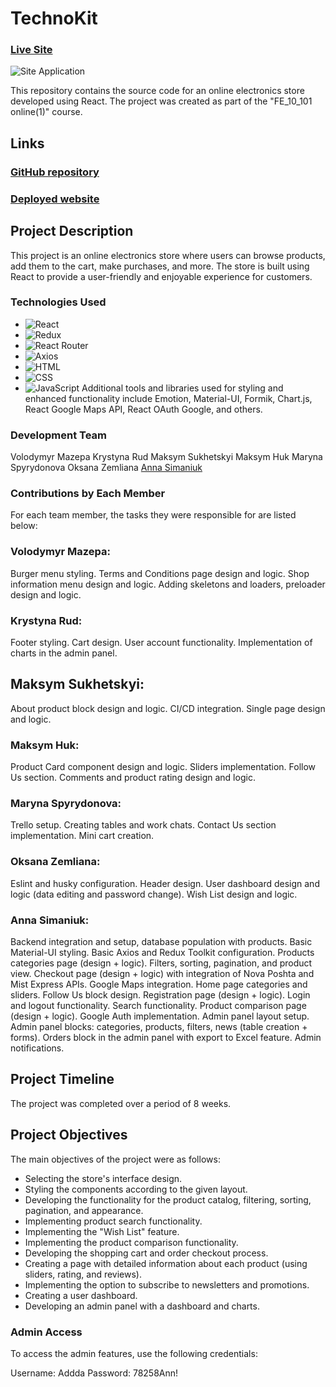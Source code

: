 # TechnoKit

### [Live Site](https://technokit-store-0fet.onrender.com/)

![Site Application](https://ibb.co/VDBcb33)

This repository contains the source code for an online electronics store developed using React. The project was created as part of the "FE_10_101 online(1)" course.

## Links
### [GitHub repository](https://github.com/AnnaSimaniuk/TechnoKit)
### [Deployed website](https://technokit-store-0fet.onrender.com/)

## Project Description
This project is an online electronics store where users can browse products, add them to the cart, make purchases, and more. The store is built using React to provide a user-friendly and enjoyable experience for customers.

### Technologies Used
- ![React](https://img.shields.io/badge/-React-61DAFB?logo=react&logoColor=white&style=flat-square&link=https://reactjs.org/)
- ![Redux](https://img.shields.io/badge/-Redux-764ABC?logo=redux&logoColor=white&style=flat-square&link=https://redux.js.org/)
- ![React Router](https://img.shields.io/badge/-React%20Router-CA4245?logo=react-router&logoColor=white&style=flat-square&link=https://reactrouter.com/)
- ![Axios](https://img.shields.io/badge/-Axios-5A66F6?logo=axios&logoColor=white&style=flat-square&link=https://axios-http.com/)
- ![HTML](https://img.shields.io/badge/-HTML-E34F26?logo=html5&logoColor=white&style=flat-square)
- ![CSS](https://img.shields.io/badge/-CSS-1572B6?logo=css3&logoColor=white&style=flat-square)
- ![JavaScript](https://img.shields.io/badge/-JavaScript-F7DF1E?logo=javascript&logoColor=black&style=flat-square)
Additional tools and libraries used for styling and enhanced functionality include Emotion, Material-UI, Formik, Chart.js, React Google Maps API, React OAuth Google, and others.

### Development Team
Volodymyr Mazepa
Krystyna Rud
Maksym Sukhetskyi
Maksym Huk
Maryna Spyrydonova
Oksana Zemliana
[Anna Simaniuk](https://github.com/AnnaSimaniuk)

### Contributions by Each Member
For each team member, the tasks they were responsible for are listed below:

### Volodymyr Mazepa:
Burger menu styling.
Terms and Conditions page design and logic.
Shop information menu design and logic.
Adding skeletons and loaders, preloader design and logic.

### Krystyna Rud:
Footer styling.
Cart design.
User account functionality.
Implementation of charts in the admin panel.

## Maksym Sukhetskyi:
About product block design and logic.
CI/CD integration.
Single page design and logic.

### Maksym Huk:
Product Card component design and logic.
Sliders implementation.
Follow Us section.
Comments and product rating design and logic.

### Maryna Spyrydonova:
Trello setup. Creating tables and work chats.
Contact Us section implementation.
Mini cart creation.

### Oksana Zemliana:
Eslint and husky configuration.
Header design.
User dashboard design and logic (data editing and password change).
Wish List design and logic.

### Anna Simaniuk:
Backend integration and setup, database population with products.
Basic Material-UI styling.
Basic Axios and Redux Toolkit configuration.
Products categories page (design + logic).
Filters, sorting, pagination, and product view.
Checkout page (design + logic) with integration of Nova Poshta and Mist Express APIs.
Google Maps integration.
Home page categories and sliders.
Follow Us block design.
Registration page (design + logic).
Login and logout functionality.
Search functionality.
Product comparison page (design + logic).
Google Auth implementation.
Admin panel layout setup.
Admin panel blocks: categories, products, filters, news (table creation + forms).
Orders block in the admin panel with export to Excel feature.
Admin notifications.

## Project Timeline
The project was completed over a period of 8 weeks.

## Project Objectives
The main objectives of the project were as follows:
- Selecting the store's interface design.
- Styling the components according to the given layout.
- Developing the functionality for the product catalog, filtering, sorting, pagination, and appearance.
- Implementing product search functionality.
- Implementing the "Wish List" feature.
- Implementing the product comparison functionality.
- Developing the shopping cart and order checkout process.
- Creating a page with detailed information about each product (using sliders, rating, and reviews).
- Implementing the option to subscribe to newsletters and promotions.
- Creating a user dashboard.
- Developing an admin panel with a dashboard and charts.
  
### Admin Access
To access the admin features, use the following credentials:

Username: Addda
Password: 78258Ann!
